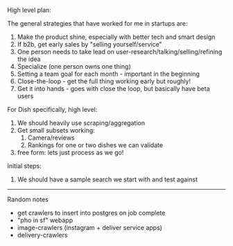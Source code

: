 High level plan:

The general strategies that have worked for me in startups are:

1. Make the product shine, especially with better tech and smart design
2. If b2b, get early sales by "selling yourself/service"
3. One person needs to take lead on user-research/talking/selling/refining the
   idea
4. Specialize (one person owns one thing)
5. Setting a team goal for each month - important in the beginning
6. Close-the-loop - get the full thing working early but roughly!
7. Get it into hands - goes with close the loop, but basically have beta users

For Dish specifically, high level:

1. We should heavily use scraping/aggregation
2. Get small subsets working:
   1. Camera/reviews
   2. Rankings for one or two dishes we can validate
3. free form: lets just process as we go!

Initial steps:

1. We should have a sample search we start with and test against

---

Random notes

- get crawlers to insert into postgres on job complete
- "pho in sf" webapp
- image-crawlers (instagram + deliver service apps)
- delivery-crawlers
